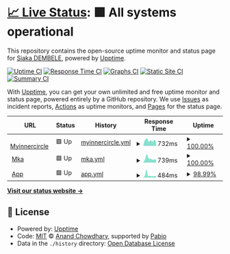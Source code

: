 # [📈 Live Status](https://demo.upptime.js.org): <!--live status--> **🟩 All systems operational**

This repository contains the open-source uptime monitor and status page for [Siaka DEMBELE](https://demo.upptime.js.org), powered by [Upptime](https://github.com/upptime/upptime).

[![Uptime CI](https://github.com/dev-sidem/first-status-page/workflows/Uptime%20CI/badge.svg)](https://github.com/dev-sidem/first-status-page/actions?query=workflow%3A%22Uptime+CI%22)
[![Response Time CI](https://github.com/dev-sidem/first-status-page/workflows/Response%20Time%20CI/badge.svg)](https://github.com/dev-sidem/first-status-page/actions?query=workflow%3A%22Response+Time+CI%22)
[![Graphs CI](https://github.com/dev-sidem/first-status-page/workflows/Graphs%20CI/badge.svg)](https://github.com/dev-sidem/first-status-page/actions?query=workflow%3A%22Graphs+CI%22)
[![Static Site CI](https://github.com/dev-sidem/first-status-page/workflows/Static%20Site%20CI/badge.svg)](https://github.com/dev-sidem/first-status-page/actions?query=workflow%3A%22Static+Site+CI%22)
[![Summary CI](https://github.com/dev-sidem/first-status-page/workflows/Summary%20CI/badge.svg)](https://github.com/dev-sidem/first-status-page/actions?query=workflow%3A%22Summary+CI%22)

With [Upptime](https://upptime.js.org), you can get your own unlimited and free uptime monitor and status page, powered entirely by a GitHub repository. We use [Issues](https://github.com/dev-sidem/first-status-page/issues) as incident reports, [Actions](https://github.com/dev-sidem/first-status-page/actions) as uptime monitors, and [Pages](https://demo.upptime.js.org) for the status page.

<!--start: status pages-->
<!-- This summary is generated by Upptime (https://github.com/upptime/upptime) -->
<!-- Do not edit this manually, your changes will be overwritten -->
<!-- prettier-ignore -->
| URL | Status | History | Response Time | Uptime |
| --- | ------ | ------- | ------------- | ------ |
| <img alt="" src="https://icons.duckduckgo.com/ip3/myinnercircle.yannicktchoum.com.ico" height="13"> [Myinnercircle](https://myinnercircle.yannicktchoum.com/) | 🟩 Up | [myinnercircle.yml](https://github.com/dev-sidem/first-status-page/commits/HEAD/history/myinnercircle.yml) | <details><summary><img alt="Response time graph" src="./graphs/myinnercircle/response-time-week.png" height="20"> 732ms</summary><br><a href="https://dev-sidem.github.io/first-status-page/history/myinnercircle"><img alt="Response time 1078" src="https://img.shields.io/endpoint?url=https%3A%2F%2Fraw.githubusercontent.com%2Fdev-sidem%2Ffirst-status-page%2FHEAD%2Fapi%2Fmyinnercircle%2Fresponse-time.json"></a><br><a href="https://dev-sidem.github.io/first-status-page/history/myinnercircle"><img alt="24-hour response time 547" src="https://img.shields.io/endpoint?url=https%3A%2F%2Fraw.githubusercontent.com%2Fdev-sidem%2Ffirst-status-page%2FHEAD%2Fapi%2Fmyinnercircle%2Fresponse-time-day.json"></a><br><a href="https://dev-sidem.github.io/first-status-page/history/myinnercircle"><img alt="7-day response time 732" src="https://img.shields.io/endpoint?url=https%3A%2F%2Fraw.githubusercontent.com%2Fdev-sidem%2Ffirst-status-page%2FHEAD%2Fapi%2Fmyinnercircle%2Fresponse-time-week.json"></a><br><a href="https://dev-sidem.github.io/first-status-page/history/myinnercircle"><img alt="30-day response time 863" src="https://img.shields.io/endpoint?url=https%3A%2F%2Fraw.githubusercontent.com%2Fdev-sidem%2Ffirst-status-page%2FHEAD%2Fapi%2Fmyinnercircle%2Fresponse-time-month.json"></a><br><a href="https://dev-sidem.github.io/first-status-page/history/myinnercircle"><img alt="1-year response time 1078" src="https://img.shields.io/endpoint?url=https%3A%2F%2Fraw.githubusercontent.com%2Fdev-sidem%2Ffirst-status-page%2FHEAD%2Fapi%2Fmyinnercircle%2Fresponse-time-year.json"></a></details> | <details><summary><a href="https://dev-sidem.github.io/first-status-page/history/myinnercircle">100.00%</a></summary><a href="https://dev-sidem.github.io/first-status-page/history/myinnercircle"><img alt="All-time uptime 100.00%" src="https://img.shields.io/endpoint?url=https%3A%2F%2Fraw.githubusercontent.com%2Fdev-sidem%2Ffirst-status-page%2FHEAD%2Fapi%2Fmyinnercircle%2Fuptime.json"></a><br><a href="https://dev-sidem.github.io/first-status-page/history/myinnercircle"><img alt="24-hour uptime 100.00%" src="https://img.shields.io/endpoint?url=https%3A%2F%2Fraw.githubusercontent.com%2Fdev-sidem%2Ffirst-status-page%2FHEAD%2Fapi%2Fmyinnercircle%2Fuptime-day.json"></a><br><a href="https://dev-sidem.github.io/first-status-page/history/myinnercircle"><img alt="7-day uptime 100.00%" src="https://img.shields.io/endpoint?url=https%3A%2F%2Fraw.githubusercontent.com%2Fdev-sidem%2Ffirst-status-page%2FHEAD%2Fapi%2Fmyinnercircle%2Fuptime-week.json"></a><br><a href="https://dev-sidem.github.io/first-status-page/history/myinnercircle"><img alt="30-day uptime 100.00%" src="https://img.shields.io/endpoint?url=https%3A%2F%2Fraw.githubusercontent.com%2Fdev-sidem%2Ffirst-status-page%2FHEAD%2Fapi%2Fmyinnercircle%2Fuptime-month.json"></a><br><a href="https://dev-sidem.github.io/first-status-page/history/myinnercircle"><img alt="1-year uptime 100.00%" src="https://img.shields.io/endpoint?url=https%3A%2F%2Fraw.githubusercontent.com%2Fdev-sidem%2Ffirst-status-page%2FHEAD%2Fapi%2Fmyinnercircle%2Fuptime-year.json"></a></details>
| <img alt="" src="https://icons.duckduckgo.com/ip3/mka.thetchoum.com.ico" height="13"> [Mka](https://mka.thetchoum.com/) | 🟩 Up | [mka.yml](https://github.com/dev-sidem/first-status-page/commits/HEAD/history/mka.yml) | <details><summary><img alt="Response time graph" src="./graphs/mka/response-time-week.png" height="20"> 739ms</summary><br><a href="https://dev-sidem.github.io/first-status-page/history/mka"><img alt="Response time 620" src="https://img.shields.io/endpoint?url=https%3A%2F%2Fraw.githubusercontent.com%2Fdev-sidem%2Ffirst-status-page%2FHEAD%2Fapi%2Fmka%2Fresponse-time.json"></a><br><a href="https://dev-sidem.github.io/first-status-page/history/mka"><img alt="24-hour response time 508" src="https://img.shields.io/endpoint?url=https%3A%2F%2Fraw.githubusercontent.com%2Fdev-sidem%2Ffirst-status-page%2FHEAD%2Fapi%2Fmka%2Fresponse-time-day.json"></a><br><a href="https://dev-sidem.github.io/first-status-page/history/mka"><img alt="7-day response time 739" src="https://img.shields.io/endpoint?url=https%3A%2F%2Fraw.githubusercontent.com%2Fdev-sidem%2Ffirst-status-page%2FHEAD%2Fapi%2Fmka%2Fresponse-time-week.json"></a><br><a href="https://dev-sidem.github.io/first-status-page/history/mka"><img alt="30-day response time 597" src="https://img.shields.io/endpoint?url=https%3A%2F%2Fraw.githubusercontent.com%2Fdev-sidem%2Ffirst-status-page%2FHEAD%2Fapi%2Fmka%2Fresponse-time-month.json"></a><br><a href="https://dev-sidem.github.io/first-status-page/history/mka"><img alt="1-year response time 620" src="https://img.shields.io/endpoint?url=https%3A%2F%2Fraw.githubusercontent.com%2Fdev-sidem%2Ffirst-status-page%2FHEAD%2Fapi%2Fmka%2Fresponse-time-year.json"></a></details> | <details><summary><a href="https://dev-sidem.github.io/first-status-page/history/mka">100.00%</a></summary><a href="https://dev-sidem.github.io/first-status-page/history/mka"><img alt="All-time uptime 99.95%" src="https://img.shields.io/endpoint?url=https%3A%2F%2Fraw.githubusercontent.com%2Fdev-sidem%2Ffirst-status-page%2FHEAD%2Fapi%2Fmka%2Fuptime.json"></a><br><a href="https://dev-sidem.github.io/first-status-page/history/mka"><img alt="24-hour uptime 100.00%" src="https://img.shields.io/endpoint?url=https%3A%2F%2Fraw.githubusercontent.com%2Fdev-sidem%2Ffirst-status-page%2FHEAD%2Fapi%2Fmka%2Fuptime-day.json"></a><br><a href="https://dev-sidem.github.io/first-status-page/history/mka"><img alt="7-day uptime 100.00%" src="https://img.shields.io/endpoint?url=https%3A%2F%2Fraw.githubusercontent.com%2Fdev-sidem%2Ffirst-status-page%2FHEAD%2Fapi%2Fmka%2Fuptime-week.json"></a><br><a href="https://dev-sidem.github.io/first-status-page/history/mka"><img alt="30-day uptime 99.95%" src="https://img.shields.io/endpoint?url=https%3A%2F%2Fraw.githubusercontent.com%2Fdev-sidem%2Ffirst-status-page%2FHEAD%2Fapi%2Fmka%2Fuptime-month.json"></a><br><a href="https://dev-sidem.github.io/first-status-page/history/mka"><img alt="1-year uptime 99.95%" src="https://img.shields.io/endpoint?url=https%3A%2F%2Fraw.githubusercontent.com%2Fdev-sidem%2Ffirst-status-page%2FHEAD%2Fapi%2Fmka%2Fuptime-year.json"></a></details>
| <img alt="" src="https://icons.duckduckgo.com/ip3/app.thetchoum.com.ico" height="13"> [App](https://app.thetchoum.com/) | 🟩 Up | [app.yml](https://github.com/dev-sidem/first-status-page/commits/HEAD/history/app.yml) | <details><summary><img alt="Response time graph" src="./graphs/app/response-time-week.png" height="20"> 484ms</summary><br><a href="https://dev-sidem.github.io/first-status-page/history/app"><img alt="Response time 354" src="https://img.shields.io/endpoint?url=https%3A%2F%2Fraw.githubusercontent.com%2Fdev-sidem%2Ffirst-status-page%2FHEAD%2Fapi%2Fapp%2Fresponse-time.json"></a><br><a href="https://dev-sidem.github.io/first-status-page/history/app"><img alt="24-hour response time 331" src="https://img.shields.io/endpoint?url=https%3A%2F%2Fraw.githubusercontent.com%2Fdev-sidem%2Ffirst-status-page%2FHEAD%2Fapi%2Fapp%2Fresponse-time-day.json"></a><br><a href="https://dev-sidem.github.io/first-status-page/history/app"><img alt="7-day response time 484" src="https://img.shields.io/endpoint?url=https%3A%2F%2Fraw.githubusercontent.com%2Fdev-sidem%2Ffirst-status-page%2FHEAD%2Fapi%2Fapp%2Fresponse-time-week.json"></a><br><a href="https://dev-sidem.github.io/first-status-page/history/app"><img alt="30-day response time 364" src="https://img.shields.io/endpoint?url=https%3A%2F%2Fraw.githubusercontent.com%2Fdev-sidem%2Ffirst-status-page%2FHEAD%2Fapi%2Fapp%2Fresponse-time-month.json"></a><br><a href="https://dev-sidem.github.io/first-status-page/history/app"><img alt="1-year response time 354" src="https://img.shields.io/endpoint?url=https%3A%2F%2Fraw.githubusercontent.com%2Fdev-sidem%2Ffirst-status-page%2FHEAD%2Fapi%2Fapp%2Fresponse-time-year.json"></a></details> | <details><summary><a href="https://dev-sidem.github.io/first-status-page/history/app">98.99%</a></summary><a href="https://dev-sidem.github.io/first-status-page/history/app"><img alt="All-time uptime 99.88%" src="https://img.shields.io/endpoint?url=https%3A%2F%2Fraw.githubusercontent.com%2Fdev-sidem%2Ffirst-status-page%2FHEAD%2Fapi%2Fapp%2Fuptime.json"></a><br><a href="https://dev-sidem.github.io/first-status-page/history/app"><img alt="24-hour uptime 100.00%" src="https://img.shields.io/endpoint?url=https%3A%2F%2Fraw.githubusercontent.com%2Fdev-sidem%2Ffirst-status-page%2FHEAD%2Fapi%2Fapp%2Fuptime-day.json"></a><br><a href="https://dev-sidem.github.io/first-status-page/history/app"><img alt="7-day uptime 98.99%" src="https://img.shields.io/endpoint?url=https%3A%2F%2Fraw.githubusercontent.com%2Fdev-sidem%2Ffirst-status-page%2FHEAD%2Fapi%2Fapp%2Fuptime-week.json"></a><br><a href="https://dev-sidem.github.io/first-status-page/history/app"><img alt="30-day uptime 99.77%" src="https://img.shields.io/endpoint?url=https%3A%2F%2Fraw.githubusercontent.com%2Fdev-sidem%2Ffirst-status-page%2FHEAD%2Fapi%2Fapp%2Fuptime-month.json"></a><br><a href="https://dev-sidem.github.io/first-status-page/history/app"><img alt="1-year uptime 99.88%" src="https://img.shields.io/endpoint?url=https%3A%2F%2Fraw.githubusercontent.com%2Fdev-sidem%2Ffirst-status-page%2FHEAD%2Fapi%2Fapp%2Fuptime-year.json"></a></details>

<!--end: status pages-->

[**Visit our status website →**](https://demo.upptime.js.org)

## 📄 License

- Powered by: [Upptime](https://github.com/upptime/upptime)
- Code: [MIT](./LICENSE) © [Anand Chowdhary](https://anandchowdhary.com), supported by [Pabio](https://pabio.com)
- Data in the `./history` directory: [Open Database License](https://opendatacommons.org/licenses/odbl/1-0/)
